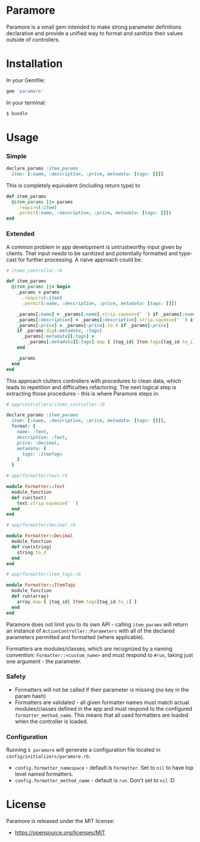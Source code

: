 # Paramore

Paramore is a small gem intended to make strong parameter definitions declarative
and provide a unified way to format and sanitize their values outside of controllers.

# Installation


In your Gemfile:
```ruby
gem 'paramore'
```

In your terminal:
```sh
$ bundle
```

# Usage

<h3>Simple</h3>

```ruby
declare_params :item_params
  item: [:name, :description, :price, metadata: [tags: []]]
```

This is completely equivalent (including return type) to

```ruby
def item_params
  @item_params ||= params
    .require(:item)
    .permit(:name, :description, :price, metadata: [tags: []])
end
```

<h3>Extended</h3>

A common problem in app development is untrustworthy input given by clients.
That input needs to be sanitized and potentially formatted and type-cast for further processing.
A naive approach could be:

```ruby
# items_controller.rb

def item_params
  @item_params ||= begin
    _params = params
      .require(:item)
      .permit(:name, :description, :price, metadata: [tags: []])

    _params[:name] = _params[:name].strip.squeeze(' ') if _params[:name]
    _params[:description] = _params[:description].strip.squeeze(' ') if _params[:description]
    _params[:price] = _params[:price].to_d if _params[:price]
    if _params.dig(:metadata, :tags)
      _params[:metadata][:tags] =
        _params[:metadata][:tags].map { |tag_id| Item.tags[tag_id.to_i] }
    end

    _params
  end
end
```

This approach clutters controllers with procedures to clean data, which leads to repetition and difficulties refactoring.
The next logical step is extracting those procedures - this is where Paramore steps in:

```ruby
# app/controllers/items_controller.rb

declare_params :item_params
  item: [:name, :description, :price, metadata: [tags: []]],
  format: {
    name: :Text,
    description: :Text,
    price: :Decimal,
    metadata: {
      tags: :ItemTags
    }
  }
```

```ruby
# app/formatter/text.rb

module Formatter::Text
  module_function
  def run(text)
    text.strip.squeeze(' ')
  end
end
```
```ruby
# app/formatter/decimal.rb

module Formatter::Decimal
  module_function
  def run(string)
    string.to_d
  end
end
```
```ruby
# app/formatter/item_tags.rb

module Formatter::ItemTags
  module_function
  def run(array)
    array.map { |tag_id| Item.tags[tag_id.to_i] }
  end
end
```

Paramore does not limit you to its own API - calling `item_params` will return an instance of
`ActionController::Parameters` with all of the declared parameters permitted and formatted (where applicable).

Formatters are modules/classes, which are recognized by a naming convention: `Formatter::<custom_name>`
and must respond to `#run`, taking just one argument - the parameter.

<h3>Safety</h3>

  - Formatters will not be called if their parameter is missing (no key in the param hash)
  - Formatters are validated - all given formatter names must match actual modules/classes defined in the app
    and must respond to the configured `formatter_method_name`.
    This means that all used formatters are loaded when the controller is loaded.

<h3>Configuration</h3>

Running `$ paramore` will generate a configuration file located in `config/initializers/paramore.rb`.
- `config.formatter_namespace` - default is `Formatter`. Set to `nil` to have top level named formatters.
- `config.formatter_method_name` - default is `run`. Don't set to `nil` :D

# License

Paramore is released under the MIT license:

* https://opensource.org/licenses/MIT
